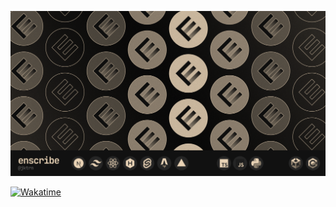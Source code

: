 ![README Banner](banner.png)

[![Wakatime](https://wakatime.com/badge/user/73dd467b-b15e-4bd9-880c-e4bf11eaf6d9.svg?style=for-the-badge)](https://wakatime.com/@jktrn)
